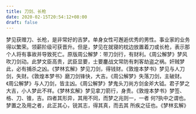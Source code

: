```yaml
---
title: 刀剑、长枪
date: 2020-02-15T20:54:12+08:00
draft: false
---
```


梦见获赠刀、长枪，是非常好的吉梦。单身女性可邂逅优秀的男性。事业家的业务得以繁荣。领薪阶级可获晋升。但是，梦见在就寝的枕边放置着刀或长枪，表示那个人将有事故并导致死亡。原版周公解梦：带刀剑行，有财利。《周公解梦》梦风吹刀剑动。此梦文臣高贵，武臣显要，士要鏖战文常防有刺客劫盗之祸。奸贼梦此，必有捕杀之凶。《梦林玄解》梦见刀剑，得钱财。《敦煌本梦书》梦见与人刀剑，失财。《敦煌本梦书》磨刀剑锋快，大吉。《周公解梦》失落刀剑，主破财。《周公解梦》与人刀剑，皆主凶。《周公解梦》梦鬼头刀尚方剑金斧大钺。君子梦之大吉，小人梦此不祥。《梦林玄解》梦见拿刀箭行，身贵。《敦煌本梦书》梦签、格、刀、锥，吉。四者其形异，其用不同，而梦之兆则一，一者 何?执中之谓也。梦置之及用之者，此正其心，锐其志，得其真，而去其 所疾之征也。《梦林玄解》